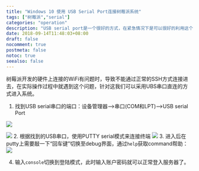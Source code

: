```yaml
---
title: "Windows 10 使用 USB Serial Port连接树莓派系统"
tags: ["树莓派","serial"]
categories: "operation"
description: "USB serial port是一个很好的方式，在紧急情况下是可以很好的利用这个方法进行系统扑救的。"
date: 2018-09-14T11:48:03+08:00
draft: false
nocomment: true
postmeta: false
notoc: true
seealso: false
---
```



树莓派开发的硬件上连接的WiFi有问题时，导致不能通过正常的SSH方式连接进去，在实际操作过程中就遇到这个问题，针对这我们可以采用UBS串口直连的方式进入系统。

1. 找到USB serial串口的端口：设备管理器-->串口(COM和LPT)-->USB serial Port

![](https://res.cloudinary.com/kalid/image/upload/blog/img/win-manager.png)

![](https://res.cloudinary.com/kalid/image/upload/blog/img/win-com-port.png)
2. 根据找到的USB串口，使用PUTTY serial模式来连接终端
![](https://res.cloudinary.com/kalid/image/upload/blog/img/putty-serial-set.png)
3. 进入后在putty上需要敲一下“回车键”切换至debug界面，通过`help`获取command帮助：
![](https://res.cloudinary.com/kalid/image/upload/blog/img/serial-help.png)

4. 输入`console`切换到登陆模式，此时输入账户密码就可以正常登入服务器了。

